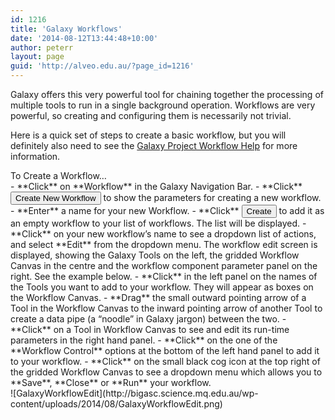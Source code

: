 ```yaml
---
id: 1216
title: 'Galaxy Workflows'
date: '2014-08-12T13:44:48+10:00'
author: peterr
layout: page
guid: 'http://alveo.edu.au/?page_id=1216'
---
```


Galaxy offers this very powerful tool for chaining together the processing of multiple tools to run in a single background operation. Workflows are very powerful, so creating and configuring them is necessarily not trivial.

Here is a quick set of steps to create a basic workflow, but you will definitely also need to see the [Galaxy Project Workflow Help](https://wiki.galaxyproject.org/Learn/#Shared_Pages.2C_Histories_.26_Workflows) for more information.

<section class="panel panel-default instructions"><div class="panel-title">To Create a Workflow…</div><div class="panel-body">- **Click** on **Workflow** in the Galaxy Navigation Bar.
- **Click** <button class="btn btn-default" type="button">Create New Workflow</button> to show the parameters for creating a new workflow.
- **Enter** a name for your new Workflow.
- **Click** <button class="btn btn-default" type="button">Create</button> to add it as an empty workflow to your list of workflows. The list will be displayed.
- **Click** on your new workflow’s name to see a dropdown list of actions, and select **Edit** from the dropdown menu. The workflow edit screen is displayed, showing the Galaxy Tools on the left, the gridded Workflow Canvas in the centre and the workflow component parameter panel on the right. See the example below.
- **Click** in the left panel on the names of the Tools you want to add to your workflow. They will appear as boxes on the Workflow Canvas.
- **Drag** the small outward pointing arrow of a Tool in the Workflow Canvas to the inward pointing arrow of another Tool to create a data pipe (a “noodle” in Galaxy jargon) between the two.
- **Click** on a Tool in Workflow Canvas to see and edit its run-time parameters in the right hand panel.
- **Click** on the one of the **Workflow Control** options at the bottom of the left hand panel to add it to your workflow.
- **Click** on the small black cog icon at the top right of the gridded Workflow Canvas to see a dropdown menu which allows you to **Save**, **Close** or **Run** your workflow.

</div></section>![GalaxyWorkflowEdit](http://bigasc.science.mq.edu.au/wp-content/uploads/2014/08/GalaxyWorkflowEdit.png)